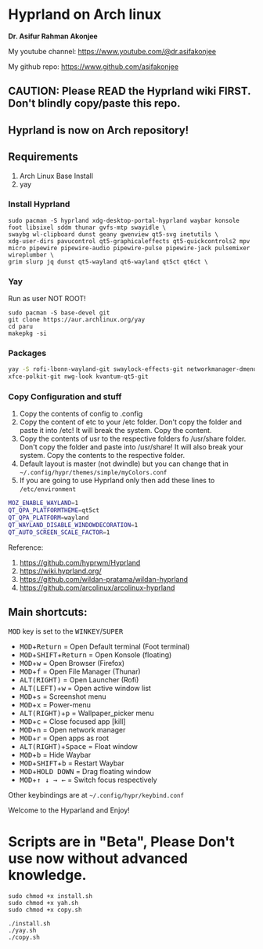 # Hyprland on Arch linux

**Dr. Asifur Rahman Akonjee**

My youtube channel: https://www.youtube.com/@dr.asifakonjee

My github repo: https://www.github.com/asifakonjee

## CAUTION: Please READ the Hyprland wiki FIRST. Don't blindly copy/paste this repo.

## Hyprland is now on Arch repository!

## Requirements
1. Arch Linux Base Install
2. yay

### Install Hyprland

```
sudo pacman -S hyprland xdg-desktop-portal-hyprland waybar konsole foot libsixel sddm thunar gvfs-mtp swayidle \
swaybg wl-clipboard dunst geany gwenview qt5-svg inetutils \
xdg-user-dirs pavucontrol qt5-graphicaleffects qt5-quickcontrols2 mpv micro pipewire pipewire-audio pipewire-pulse pipewire-jack pulsemixer wireplumber \
grim slurp jq dunst qt5-wayland qt6-wayland qt5ct qt6ct \
```

### Yay

Run as user NOT ROOT!

```
sudo pacman -S base-devel git
git clone https://aur.archlinux.org/yay
cd paru
makepkg -si
```

### Packages

``` bash
yay -S rofi-lbonn-wayland-git swaylock-effects-git networkmanager-dmenu-git \
xfce-polkit-git nwg-look kvantum-qt5-git
```

### Copy Configuration and stuff
1. Copy the contents of config to .config
2. Copy the content of etc to your /etc folder. Don't copy the folder and paste it into /etc! It will break the system. Copy the content.
3. Copy the contents of usr to the respective folders fo /usr/share folder. Don't copy the folder and paste into /usr/share! It will also break your system. Copy the contents to the respective folder.
4. Default layout is master (not dwindle) but you can change that in `~/.config/hypr/themes/simple/myColors.conf`
5. If you are going to use Hyprland only then add these lines to `/etc/environment`

``` bash
MOZ_ENABLE_WAYLAND=1
QT_QPA_PLATFORMTHEME=qt5ct
QT_QPA_PLATFORM=wayland
QT_WAYLAND_DISABLE_WINDOWDECORATION=1
QT_AUTO_SCREEN_SCALE_FACTOR=1
```
Reference:
1. https://github.com/hyprwm/Hyprland
2. https://wiki.hyprland.org/
3. https://github.com/wildan-pratama/wildan-hyprland
4. https://github.com/arcolinux/arcolinux-hyprland

## Main shortcuts: 

<kbd>MOD</kbd> key is set to the <kbd>WINKEY</kbd>/<kbd>SUPER</kbd>

 - <kbd>MOD</kbd>+<kbd>Return</kbd> = Open Default terminal (Foot terminal)
 - <kbd>MOD</kbd>+<kbd>SHIFT</kbd>+<kbd>Return</kbd> = Open Konsole (floating)
 - <kbd>MOD</kbd>+<kbd>w</kbd> = Open Browser (Firefox)
 - <kbd>MOD</kbd>+<kbd>f</kbd> = Open File Manager (Thunar)
 - <kbd>ALT(RIGHT)</kbd> = Open Launcher (Rofi)
 - <kbd>ALT(LEFT)</kbd>+<kbd>w</kbd> = Open active window list
- <kbd>MOD</kbd>+<kbd>s</kbd> = Screenshot menu
 - <kbd>MOD</kbd>+<kbd>x</kbd> = Power-menu
 - <kbd>ALT(RIGHT)</kbd>+<kbd>p</kbd> = Wallpaper_picker menu
 - <kbd>MOD</kbd>+<kbd>c</kbd> = Close focused app [kill]
 - <kbd>MOD</kbd>+<kbd>n</kbd> = Open network manager
 - <kbd>MOD</kbd>+<kbd>r</kbd> = Open apps as root
 - <kbd>ALT(RIGHT)</kbd>+<kbd>Space</kbd>  = Float window
 - <kbd>MOD</kbd>+<kbd>b</kbd> = Hide Waybar
 - <kbd>MOD</kbd>+<kbd>SHIFT</kbd>+<kbd>b</kbd> = Restart Waybar
 - <kbd>MOD</kbd>+<kbd>HOLD DOWN</kbd> = Drag floating window
 - <kbd>MOD</kbd>+<kbd>↑ ↓ → ←</kbd>  = Switch focus respectively 
 
Other keybindings are at `~/.config/hypr/keybind.conf`

Welcome to the Hyparland and Enjoy!

# Scripts are in "Beta", Please Don't use now without advanced knowledge.

```
sudo chmod +x install.sh
sudo chmod +x yah.sh
sudo chmod +x copy.sh

./install.sh
./yay.sh
./copy.sh
```
